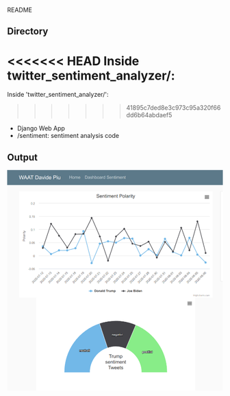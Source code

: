 README

## Directory

<<<<<<< HEAD
Inside twitter_sentiment_analyzer/:
=======
Inside 'twitter_sentiment_analyzer/':
>>>>>>> 41895c7ded8e3c973c95a320f66dd6b64abdaef5
- Django Web App
- /sentiment: sentiment analysis code

## Output 

![300e6efce7b10bc492534d0b06645af5.png](./2d3017f7cc564b49806e62a8263a55b2.png)




